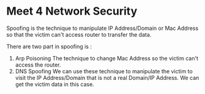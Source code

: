 Meet 4 Network Security
=======================

Spoofing is the technique to manipulate IP Address/Domain or Mac Address so that the victim can't access router to transfer the data.

There are two part in spoofing is :
1. Arp Poisoning
The technique to change Mac Address so the victim can't access the router.
2. DNS Spoofing
We can use these technique to manipulate the victim to visit the IP Address/Domain that is not a real Domain/IP Address. We can get the victim data in this case.
